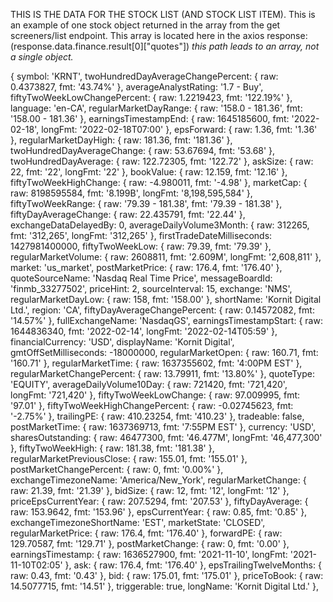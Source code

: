 THIS IS THE DATA FOR THE STOCK LIST (AND STOCK LIST ITEM).
This is an example of one stock object returned in the array from the get screeners/list endpoint.
This array is located here in the axios response: (response.data.finance.result[0]["quotes"]) *this path leads to an array, not a single object.*

{
    symbol: 'KRNT',
    twoHundredDayAverageChangePercent: { raw: 0.4373827, fmt: '43.74%' },
    averageAnalystRating: '1.7 - Buy',
    fiftyTwoWeekLowChangePercent: { raw: 1.2219423, fmt: '122.19%' },
    language: 'en-CA',
    regularMarketDayRange: { raw: '158.0 - 181.36', fmt: '158.00 - 181.36' },
    earningsTimestampEnd: { raw: 1645185600, fmt: '2022-02-18', longFmt: '2022-02-18T07:00' },
    epsForward: { raw: 1.36, fmt: '1.36' },
    regularMarketDayHigh: { raw: 181.36, fmt: '181.36' },
    twoHundredDayAverageChange: { raw: 53.67694, fmt: '53.68' },
    twoHundredDayAverage: { raw: 122.72305, fmt: '122.72' },
    askSize: { raw: 22, fmt: '22', longFmt: '22' },
    bookValue: { raw: 12.159, fmt: '12.16' },
    fiftyTwoWeekHighChange: { raw: -4.980011, fmt: '-4.98' },
    marketCap: { raw: 8198595584, fmt: '8.199B', longFmt: '8,198,595,584' },
    fiftyTwoWeekRange: { raw: '79.39 - 181.38', fmt: '79.39 - 181.38' },
    fiftyDayAverageChange: { raw: 22.435791, fmt: '22.44' },
    exchangeDataDelayedBy: 0,
    averageDailyVolume3Month: { raw: 312265, fmt: '312,265', longFmt: '312,265' },
    firstTradeDateMilliseconds: 1427981400000,
    fiftyTwoWeekLow: { raw: 79.39, fmt: '79.39' },
    regularMarketVolume: { raw: 2608811, fmt: '2.609M', longFmt: '2,608,811' },
    market: 'us_market',
    postMarketPrice: { raw: 176.4, fmt: '176.40' },
    quoteSourceName: 'Nasdaq Real Time Price',
    messageBoardId: 'finmb_33277502',
    priceHint: 2,
    sourceInterval: 15,
    exchange: 'NMS',
    regularMarketDayLow: { raw: 158, fmt: '158.00' },
    shortName: 'Kornit Digital Ltd.',
    region: 'CA',
    fiftyDayAverageChangePercent: { raw: 0.14572082, fmt: '14.57%' },
    fullExchangeName: 'NasdaqGS',
    earningsTimestampStart: { raw: 1644836340, fmt: '2022-02-14', longFmt: '2022-02-14T05:59' },
    financialCurrency: 'USD',
    displayName: 'Kornit Digital',
    gmtOffSetMilliseconds: -18000000,
    regularMarketOpen: { raw: 160.71, fmt: '160.71' },
    regularMarketTime: { raw: 1637355602, fmt: '4:00PM EST' },
    regularMarketChangePercent: { raw: 13.79911, fmt: '13.80%' },
    quoteType: 'EQUITY',
    averageDailyVolume10Day: { raw: 721420, fmt: '721,420', longFmt: '721,420' },
    fiftyTwoWeekLowChange: { raw: 97.009995, fmt: '97.01' },
    fiftyTwoWeekHighChangePercent: { raw: -0.02745623, fmt: '-2.75%' },
    trailingPE: { raw: 410.23254, fmt: '410.23' },
    tradeable: false,
    postMarketTime: { raw: 1637369713, fmt: '7:55PM EST' },
    currency: 'USD',
    sharesOutstanding: { raw: 46477300, fmt: '46.477M', longFmt: '46,477,300' },
    fiftyTwoWeekHigh: { raw: 181.38, fmt: '181.38' },
    regularMarketPreviousClose: { raw: 155.01, fmt: '155.01' },
    postMarketChangePercent: { raw: 0, fmt: '0.00%' },
    exchangeTimezoneName: 'America/New_York',
    regularMarketChange: { raw: 21.39, fmt: '21.39' },
    bidSize: { raw: 12, fmt: '12', longFmt: '12' },
    priceEpsCurrentYear: { raw: 207.5294, fmt: '207.53' },
    fiftyDayAverage: { raw: 153.9642, fmt: '153.96' },
    epsCurrentYear: { raw: 0.85, fmt: '0.85' },
    exchangeTimezoneShortName: 'EST',
    marketState: 'CLOSED',
    regularMarketPrice: { raw: 176.4, fmt: '176.40' },
    forwardPE: { raw: 129.70587, fmt: '129.71' },
    postMarketChange: { raw: 0, fmt: '0.00' },
    earningsTimestamp: { raw: 1636527900, fmt: '2021-11-10', longFmt: '2021-11-10T02:05' },
    ask: { raw: 176.4, fmt: '176.40' },
    epsTrailingTwelveMonths: { raw: 0.43, fmt: '0.43' },
    bid: { raw: 175.01, fmt: '175.01' },
    priceToBook: { raw: 14.5077715, fmt: '14.51' },
    triggerable: true,
    longName: 'Kornit Digital Ltd.'
  },